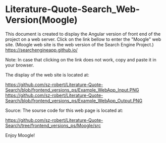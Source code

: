 # Literature-Quote-Search_Web-Version(Moogle)

This document is created to display the Angular version of front end of the project on a web server.
Click on the link bellow to enter the "Moogle" web site. (Moogle web site is the web version of the Search Engine Project.)
https://searchengineapp.github.io/

Note: In case that clicking on the link does not work, copy and paste it in your browser. 

The display of the web site is located at:

https://github.com/sz-robert/Literature-Quote-Search/blob/frontend_versions_ps/Example_WebApp_Input.PNG
https://github.com/sz-robert/Literature-Quote-Search/blob/frontend_versions_ps/Example_WebApp_Output.PNG


Source: The sourse code for this web page is located at: 

https://github.com/sz-robert/Literature-Quote-Search/tree/frontend_versions_ps/Moogle/src


Enjoy Moogle!
